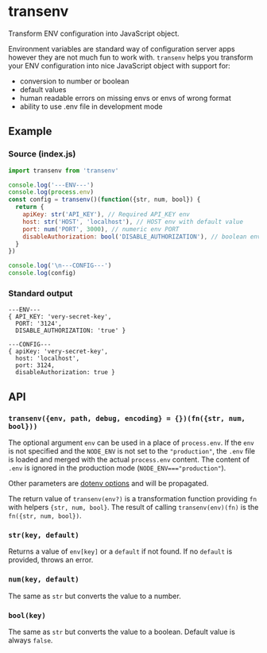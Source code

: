 # transenv
Transform ENV configuration into JavaScript object.

Environment variables are standard way of configuration server apps however they are not much fun to work with. `transenv` helps you transform your ENV configuration into nice JavaScript object with support for:
* conversion to number or boolean
* default values
* human readable errors on missing envs or envs of wrong format
* ability to use .env file in development mode

## Example

### Source (index.js)

```js
import transenv from 'transenv'

console.log('---ENV---')
console.log(process.env)
const config = transenv()(function({str, num, bool}) {
  return {
    apiKey: str('API_KEY'), // Required API_KEY env
    host: str('HOST', 'localhost'), // HOST env with default value
    port: num('PORT', 3000), // numeric env PORT
    disableAuthorization: bool('DISABLE_AUTHORIZATION'), // boolean env
  }
})

console.log('\n---CONFIG---')
console.log(config)
```
### Standard output
```
---ENV---
{ API_KEY: 'very-secret-key',
  PORT: '3124',
  DISABLE_AUTHORIZATION: 'true' }
  
---CONFIG---
{ apiKey: 'very-secret-key',
  host: 'localhost',
  port: 3124,
  disableAuthorization: true }
```

## API

### `transenv({env, path, debug, encoding} = {})(fn({str, num, bool}))`
The optional argument `env` can be used in a place of `process.env`. If the `env` is not specified and the `NODE_ENV` is not set to the `"production"`, the `.env` file is loaded and merged with the actual `process.env` content. The content of `.env` is ignored in the production mode (`NODE_ENV==="production"`).

Other parameters are [dotenv options](https://github.com/motdotla/dotenv#options) and will be propagated.

The return value of `transenv(env?)` is a transformation function providing `fn` with helpers `{str, num, bool}`. The result of calling `transenv(env)(fn)` is the `fn({str, num, bool})`.

### `str(key, default)`
Returns a value of `env[key]` or a `default` if not found. If no `default` is provided, throws an error.

### `num(key, default)`
The same as `str` but converts the value to a number.

### `bool(key)`
The same as `str` but converts the value to a boolean. Default value is always `false`.

